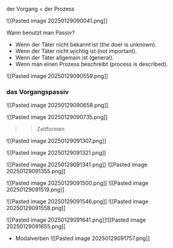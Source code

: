 der Vorgang = der Prozess

![[Pasted image 20250129090041.png]]

Wann benutzt man Passiv? 

- Wenn der Täter nicht bekannt ist (the doer is unknown).
- Wenn der Täter nicht wichtig ist (not important).
- Wenn der Täter allgemain ist (general).
- Wenn man einen Prozess beschreibt (process is described).

![[Pasted image 20250129090559.png]]

### das Vorgangspassiv

![[Pasted image 20250129090658.png]]

![[Pasted image 20250129090735.png]]

>> Zeitformen 

![[Pasted image 20250129091307.png]]

![[Pasted image 20250129091321.png]]

![[Pasted image 20250129091341.png]]
![[Pasted image 20250129091355.png]]

![[Pasted image 20250129091500.png]]
![[Pasted image 20250129091519.png]]

![[Pasted image 20250129091546.png]]
![[Pasted image 20250129091558.png]]

![[Pasted image 20250129091641.png]]![[Pasted image 20250129091655.png]]

- Modalverben
![[Pasted image 20250129091757.png]]
